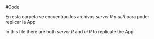 #Code


En esta carpeta se encuentran los archivos *server.R* y *ui.R* para poder replicar la App

In this file there are both *server.R* and *ui.R* to replicate the App
